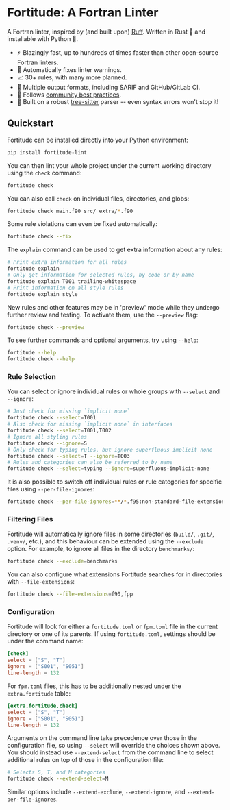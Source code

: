 # Fortitude: A Fortran Linter

A Fortran linter, inspired by (and built upon) [Ruff](https://github.com/astral-sh/ruff).
Written in Rust :crab: and installable with Python :snake:.

- :zap: Blazingly fast, up to hundreds of times faster than other open-source Fortran
  linters.
- :wrench: Automatically fixes linter warnings.
- :chart_with_upwards_trend: 30+ rules, with many more planned.
- :page_with_curl: Multiple output formats, including SARIF and GitHub/GitLab CI.
- :handshake: Follows [community best
  practices](https://fortran-lang.org/en/learn/best_practices/).
- :muscle: Built on a robust [tree-sitter](https://tree-sitter.github.io/tree-sitter/)
  parser -- even syntax errors won't stop it!

## Quickstart

Fortitude can be installed directly into your Python environment:

```bash
pip install fortitude-lint
```

You can then lint your whole project under the current working directory
using the `check` command:

```bash
fortitude check
```

You can also call `check` on individual files, directories, and globs:

```bash
fortitude check main.f90 src/ extra/*.f90
```

Some rule violations can even be fixed automatically:

```bash
fortitude check --fix
```

The `explain` command can be used to get extra information about any rules:

```bash
# Print extra information for all rules
fortitude explain
# Only get information for selected rules, by code or by name
fortitude explain T001 trailing-whitespace
# Print information on all style rules
fortitude explain style
```

New rules and other features may be in 'preview' mode while they undergo further review
and testing. To activate them, use the `--preview` flag:

```bash
fortitude check --preview
```

To see further commands and optional arguments, try using `--help`:

```bash
fortitude --help
fortitude check --help
```

### Rule Selection

You can select or ignore individual rules or whole groups with
`--select` and `--ignore`:

```bash
# Just check for missing `implicit none`
fortitude check --select=T001
# Also check for missing `implicit none` in interfaces
fortitude check --select=T001,T002
# Ignore all styling rules
fortitude check --ignore=S
# Only check for typing rules, but ignore superfluous implicit none
fortitude check --select=T --ignore=T003
# Rules and categories can also be referred to by name
fortitude check --select=typing --ignore=superfluous-implicit-none
```

It is also possible to switch off individual rules or rule categories for specific
files using `--per-file-ignores`:

```bash
fortitude check --per-file-ignores=**/*.f95:non-standard-file-extension
```

### Filtering Files

Fortitude will automatically ignore files in some directories (`build/`, `.git/`,
`.venv/`, etc.), and this behaviour can be extended using the `--exclude` option. For
example, to ignore all files in the directory `benchmarks/`:

```bash
fortitude check --exclude=benchmarks
```

You can also configure what extensions Fortitude searches for in directories with
`--file-extensions`:

```bash
fortitude check --file-extensions=f90,fpp
```

### Configuration

Fortitude will look for either a `fortitude.toml` or `fpm.toml` file in the
current directory or one of its parents. If using `fortitude.toml`, settings
should be under the command name:

```toml
[check]
select = ["S", "T"]
ignore = ["S001", "S051"]
line-length = 132
```

For `fpm.toml` files, this has to be additionally nested under the
`extra.fortitude` table:

```toml
[extra.fortitude.check]
select = ["S", "T"]
ignore = ["S001", "S051"]
line-length = 132
```

Arguments on the command line take precedence over those in the configuration file,
so using `--select` will override the choices shown above. You should instead use
`--extend-select` from the command line to select additional rules on top of those in
the configuration file:

```bash
# Selects S, T, and M categories
fortitude check --extend-select=M
```

Similar options include `--extend-exclude`, `--extend-ignore`, and
`--extend-per-file-ignores`.
